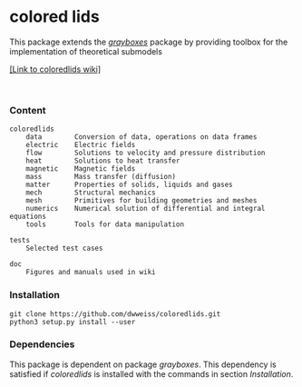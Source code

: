# colored lids

This package extends the [_grayboxes_](https://github.com/dwweiss/grayBoxes/wiki) package by providing toolbox for the implementation of theoretical submodels

[[Link to coloredlids wiki]](https://github.com/dwweiss/coloredlids/wiki)



<br>

### Content

    coloredlids
        data        Conversion of data, operations on data frames
        electric    Electric fields
        flow        Solutions to velocity and pressure distribution
        heat        Solutions to heat transfer
        magnetic    Magnetic fields
        mass        Mass transfer (diffusion)
        matter      Properties of solids, liquids and gases
        mech        Structural mechanics
        mesh        Primitives for building geometries and meshes
        numerics    Numerical solution of differential and integral equations
        tools       Tools for data manipulation
        
    tests
        Selected test cases

    doc
        Figures and manuals used in wiki

### Installation

    git clone https://github.com/dwweiss/coloredlids.git  
    python3 setup.py install --user

### Dependencies

This package is dependent on package _grayboxes_. This dependency is satisfied if _coloredlids_ is installed with the commands in section _Installation_.

